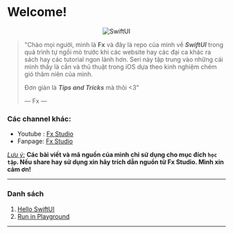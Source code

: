 # Welcome!
<p align="center">
  <img src="../assets/images/logo_swiftui.png" alt="SwiftUI"/>
</p>

> "Chào mọi người, mình là **Fx** và đây là repo của mình về ***SwiftUI*** trong quá trình tự ngồi mò trước khi các website hay các đại ca khác ra sách hay các tutorial ngon lành hơn. Seri này tập trung vào những cái mình thấy là cần và thủ thuật trong iOS dựa theo kinh nghiệm chém gió thâm niên của mình.
>
> Đơn giản là ***Tips and Tricks*** mà thôi <3"
>
> — Fx — 

### Các channel khác:

* Youtube : [Fx Studio](<https://www.youtube.com/channel/UCjZOytn9lfmj8RLF5luCBBg>)
* Fanpage: [Fx Studio](<https://www.facebook.com/FxStudio.Official>)

*<u>Lưu ý:</u>*  **Các bài viết và mã nguồn của mình chỉ sử dụng cho mục đích `học tập`. Nếu share hay sử dụng xin hãy trích dẫn nguồn từ Fx Studio. Mình xin cảm ơn!**

---

### Danh sách

1. [Hello SwiftUI](./HelloSwiftUI)
2. [Run in Playground](./RunPlayground)

---
